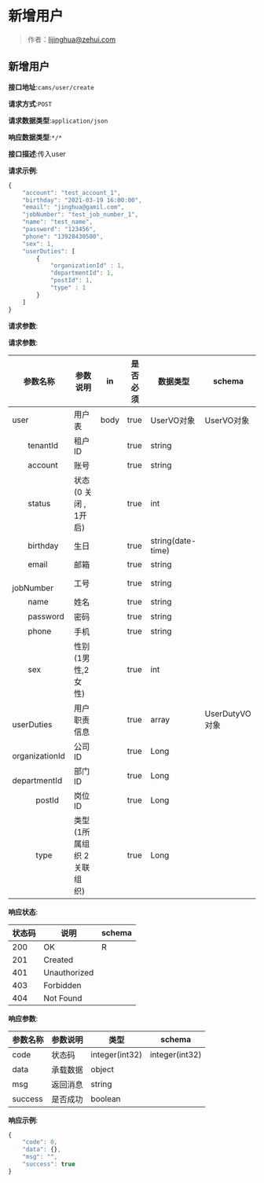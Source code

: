 # 新增用户

> 作者：lijinghua@zehui.com

## 新增用户


**接口地址**:`cams/user/create`


**请求方式**:`POST`


**请求数据类型**:`application/json`


**响应数据类型**:`*/*`


**接口描述**:传入user


**请求示例**:


```javascript
{
    "account": "test_account_1",
    "birthday": "2021-03-19 16:00:00",
    "email": "jinghua@gamil.com",
    "jobNumber": "test_job_number_1",
    "name": "test_name",
    "password": "123456",
    "phone": "13928430500",
    "sex": 1,
    "userDuties": [
        {
            "organizationId" : 1,
            "departmentId": 1,
            "postId": 1,
            "type" : 1
        }
    ]
}
```


**请求参数**:


**请求参数**:

| 参数名称 | 参数说明 | in    | 是否必须 | 数据类型 | schema |
| -------- | -------- | ----- | -------- | -------- | ------ |
|user|用户表|body|true|UserVO对象|UserVO对象|
|&emsp;&emsp;tenantId|租户ID||true|string||
|&emsp;&emsp;account|账号||true|string||
|&emsp;&emsp;status|状态(0 关闭 , 1开启)||true|int||
|&emsp;&emsp;birthday|生日||true|string(date-time)||
|&emsp;&emsp;email|邮箱||true|string||
|&emsp;&emsp;jobNumber|工号||true|string||
|&emsp;&emsp;name|姓名||true|string||
|&emsp;&emsp;password|密码||true|string||
|&emsp;&emsp;phone|手机||true|string||
|&emsp;&emsp;sex|性别(1男性,2女性)||true|int||
|&emsp;&emsp;userDuties|用户职责信息||true|array|UserDutyVO对象|
|&emsp;&emsp;&emsp;organizationId|公司ID |  |true | Long | |
|&emsp;&emsp;&emsp;departmentId|部门ID |  | true| Long | |
|&emsp;&emsp;&emsp;postId|岗位ID |  |true | Long | ||
|&emsp;&emsp;&emsp;type|类型(1所属组织 2关联组织) |  |true | Long | ||



**响应状态**:


| 状态码 | 说明 | schema |
| -------- | -------- | ----- | 
|200|OK|R|
|201|Created||
|401|Unauthorized||
|403|Forbidden||
|404|Not Found|||


**响应参数**:


| 参数名称 | 参数说明 | 类型 | schema |
| -------- | -------- | ----- |----- | 
|code|状态码|integer(int32)|integer(int32)|
|data|承载数据|object||
|msg|返回消息|string||
|success|是否成功|boolean|||


**响应示例**:
```javascript
{
	"code": 0,
	"data": {},
	"msg": "",
	"success": true
}
```